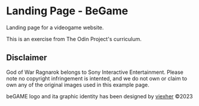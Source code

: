 # Landing Page - BeGame
Landing page for a videogame website.

This is an exercise from The Odin Project's curriculum.

## Disclaimer
God of War Ragnarok belongs to Sony Interactive Entertainment. Please note no copyright infringement is intented, and we do not own or claim to own any of the original images used in this example page.

beGAME logo and ita graphic identity has been designed by [viexher](https://github.com/viexher) &copy;2023

